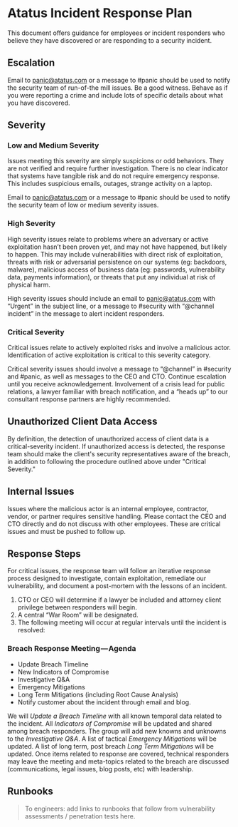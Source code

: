 # Atatus Incident Response Plan

This document offers guidance for employees or incident responders who believe they have discovered or are responding to a security incident.

## Escalation

Email to panic@atatus.com or a message to #panic should be used to notify the security team of run-of-the mill issues. Be a good witness. Behave as if you were reporting a crime and include lots of specific details about what you have discovered.

## Severity

### Low and Medium Severity

Issues meeting this severity are simply suspicions or odd behaviors. They are not verified and require further investigation. There is no clear indicator that systems have tangible risk and do not require emergency response. This includes suspicious emails, outages, strange activity on a laptop.

Email to panic@atatus.com or a message to #panic should be used to notify the security team of low or medium severity issues.

### High Severity

High severity issues relate to problems where an adversary or active exploitation hasn’t been proven yet, and may not have happened, but likely to happen. This may include vulnerabilities with direct risk of exploitation, threats with risk or adversarial persistence on our systems (eg: backdoors, malware), malicious access of business data (eg: passwords, vulnerability data, payments information), or threats that put any individual at risk of physical harm.

High severity issues should include an email to panic@atatus.com with “Urgent” in the subject line, or a message to #security with “@channel incident” in the message to alert incident responders.

### Critical Severity

Critical issues relate to actively exploited risks and involve a malicious actor. Identification of active exploitation is critical to this severity category.

Critical severity issues should involve a message to “@channel” in #security and #panic, as well as messages to the CEO and CTO. Continue escalation until you receive acknowledgement. Involvement of a crisis lead for public relations, a lawyer familiar with breach notification, and a “heads up” to our consultant response partners are highly recommended.

## Unauthorized Client Data Access

By definition, the detection of unauthorized access of client data is a critical-severity incident. If unauthorized access is detected, the response team should make the client's security representatives aware of the breach, in addition to following the procedure outlined above under "Critical Severity."

## Internal Issues
Issues where the malicious actor is an internal employee, contractor, vendor, or partner requires sensitive handling. Please contact the CEO and CTO directly and do not discuss with other employees. These are critical issues and must be pushed to follow up.

## Response Steps
For critical issues, the response team will follow an iterative response process designed to investigate, contain exploitation, remediate our vulnerability, and document a post-mortem with the lessons of an incident.

1. CTO or CEO will determine if a lawyer be included and attorney client privilege between responders will begin.
2. A central “War Room” will be designated.
3. The following meeting will occur at regular intervals until the incident is resolved:

### Breach Response Meeting — Agenda
- Update Breach Timeline
- New Indicators of Compromise
- Investigative Q&A
- Emergency Mitigations
- Long Term Mitigations (including Root Cause Analysis)
- Notify customer about the incident through email and blog.

We will _Update a Breach Timeline_ with all known temporal data related to the incident. All _Indicators of Compromise_ will be updated and shared among breach responders. The group will add new knowns and unknowns to the _Investigative Q&A_. A list of tactical _Emergency Mitigations_ will be updated. A list of long term, post breach _Long Term Mitigations_ will be updated. Once items related to response are covered, technical responders may leave the meeting and meta-topics related to the breach are discussed (communications, legal issues, blog posts, etc) with leadership.


## Runbooks
> To engineers: add links to runbooks that follow from vulnerability assessments / penetration tests here.
